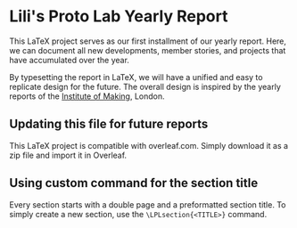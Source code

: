 # Lili's Proto Lab Yearly Report

This LaTeX project serves as our first installment of our yearly report. 
Here, we can document all new developments, member stories, and projects that have accumulated over the year.

By typesetting the report in LaTeX, we will have a unified and easy to replicate design for the future.
The overall design is inspired by the yearly reports of the [Institute of Making](https://www.instituteofmaking.org.uk/about), London.

## Updating this file for future reports

This LaTeX project is compatible with overleaf.com. Simply download it as a zip file and import it in Overleaf. 

## Using custom command for the section title
Every section starts with a double page and a preformatted section title. 
To simply create a new section, use the `\LPLsection{<TITLE>}` command.
